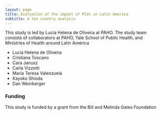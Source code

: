 ```yaml
---
layout: page
title: Evaluation of the impact of PCVs in Latin America
subtitle: A ten country analysis
---
```


This study is led by Lucia Helena de Oliveira at PAHO. The study team consists of collaborators at PAHO, Yale School of Public Health,
and Ministries of Health around Latin America
- Lucia Helena de Oliveira
- Cristiana Toscano
- Cara Janusz
- Carla Vizzotti
- Maria Teresa Valenzuela
- Kayoko Shioda
- Dan Weinberger

### Funding
 
 This study is funded by a grant from the Bill and Melinda Gates Foundation 

